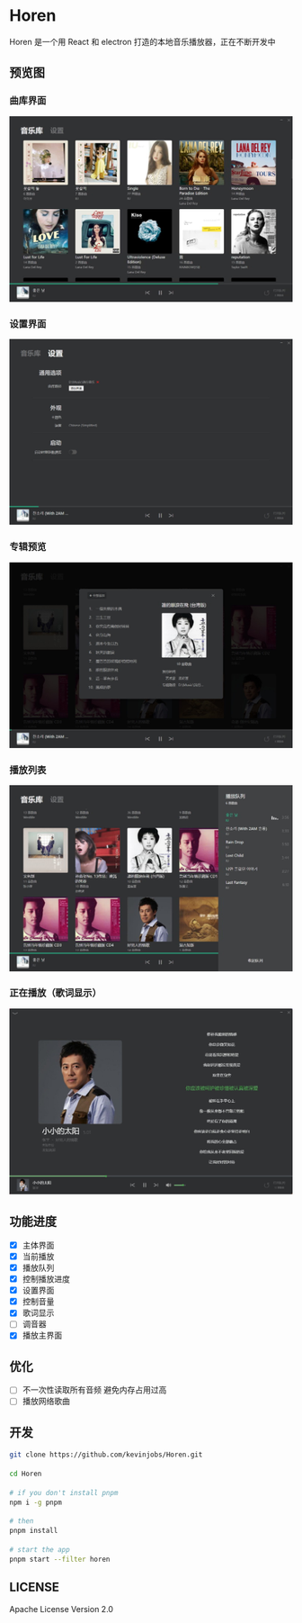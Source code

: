 <!--
 * @Author       : Kevin Jobs
 * @Date         : 2022-01-19 23:40:05
 * @LastEditTime : 2022-02-01 17:58:15
 * @lastEditors  : Kevin Jobs
 * @FilePath     : \horen\README.md
 * @Description  : 
-->
# Horen

Horen 是一个用 React 和 electron 打造的本地音乐播放器，正在不断开发中

## 预览图

### 曲库界面

![preview-library](./screen-shoots/preview-library.jpg)

### 设置界面

![preview-setting](./screen-shoots/preview-setting.jpg)

### 专辑预览

![preview-album](./screen-shoots/preview-album.jpg)

### 播放列表

![preview-queue](./screen-shoots/preview-queue.jpg)

### 正在播放（歌词显示）

![preview-play-show](./screen-shoots/preview-play-show.jpg)

## 功能进度

- [x] 主体界面
- [x] 当前播放
- [x] 播放队列
- [x] 控制播放进度
- [x] 设置界面
- [x] 控制音量
- [X] 歌词显示
- [ ] 调音器
- [x] 播放主界面

## 优化

- [ ] 不一次性读取所有音频 避免内存占用过高
- [ ] 播放网络歌曲

## 开发

```bash
git clone https://github.com/kevinjobs/Horen.git

cd Horen

# if you don't install pnpm
npm i -g pnpm

# then
pnpm install

# start the app
pnpm start --filter horen
```

## LICENSE

Apache License Version 2.0
